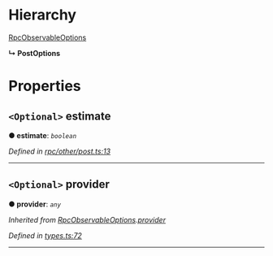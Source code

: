 

# Hierarchy

 [RpcObservableOptions](_types_.rpcobservableoptions.md)

**↳ PostOptions**

# Properties

<a id="estimate"></a>

## `<Optional>` estimate

**● estimate**: *`boolean`*

*Defined in [rpc/other/post.ts:13](https://github.com/paritytech/js-libs/blob/3a885fe/packages/light.js/src/rpc/other/post.ts#L13)*

___
<a id="provider"></a>

## `<Optional>` provider

**● provider**: *`any`*

*Inherited from [RpcObservableOptions](_types_.rpcobservableoptions.md).[provider](_types_.rpcobservableoptions.md#provider)*

*Defined in [types.ts:72](https://github.com/paritytech/js-libs/blob/3a885fe/packages/light.js/src/types.ts#L72)*

___


